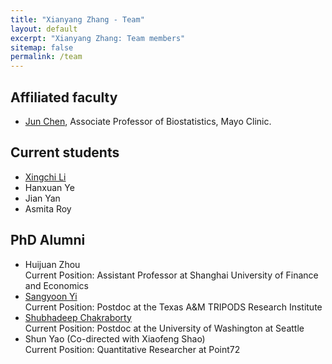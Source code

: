 ```yaml
---
title: "Xianyang Zhang - Team"
layout: default
excerpt: "Xianyang Zhang: Team members"
sitemap: false
permalink: /team
---
```


<div markdown="0" class="hero-body">
  <div class="container">
    <article class="media">
      <div class="media-content">
        <div class="content">
          <h1>Affiliated faculty</h1>
          <p><ul>
            <li><a href="https://www.mayo.edu/research/faculty/chen-jun-ph-d/bio-20126134">Jun Chen</a>, Associate Professor of Biostatistics, Mayo Clinic.</li>
          </ul></p>
        </div>
      </div>
    </article>
    <article class="media">
      <div class="media-content">
        <div class="content">
          <h1>Current students</h1>
          <p><ul>
            <li><a  href="https://xingchi.li">Xingchi Li</a></li>
            <li>Hanxuan Ye</li>
            <li>Jian Yan</li>
            <li>Asmita Roy</li>
          </ul></p>
        </div>
      </div>
    </article>
    <article class="media">
      <div class="media-content">
        <div class="content">
          <h1>PhD Alumni</h1>
          <p><ul>
            <li>Huijuan Zhou<br/>Current Position: Assistant Professor at Shanghai University of Finance and Economics</li>
            <li><a href="https://people.tamu.edu/~sangyoon0704/">Sangyoon Yi</a><br/>Current Position: Postdoc at the Texas A&M TRIPODS Research Institute</li>
            <li><a href="https://shubhadeepstat.wixsite.com/shubhadeep">Shubhadeep Chakraborty</a><br/>Current Position: Postdoc at the University of Washington at Seattle</li>
            <li>Shun Yao (Co-directed with Xiaofeng Shao)<br/>Current Position: Quantitative Researcher at Point72</li>
          </ul></p>
        </div>
      </div>
    </article>
  </div>
</div>
